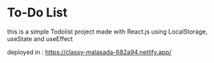 # To-Do List

this is a simple Todolist project made with React.js using LocalStorage, useState and useEffect

deployed in : https://classy-malasada-682a94.netlify.app/

